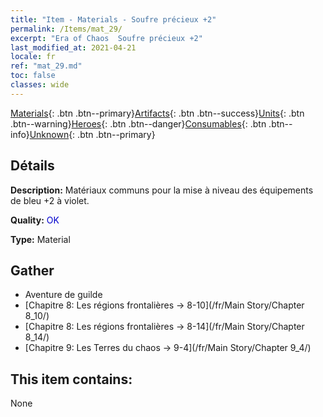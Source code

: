 ```yaml
---
title: "Item - Materials - Soufre précieux +2"
permalink: /Items/mat_29/
excerpt: "Era of Chaos  Soufre précieux +2"
last_modified_at: 2021-04-21
locale: fr
ref: "mat_29.md"
toc: false
classes: wide
---
```

 [Materials](/fr/Items/){: .btn .btn--primary}[Artifacts](/fr/Items/Artifacts/){: .btn .btn--success}[Units](/fr/Items/Units/){: .btn .btn--warning}[Heroes](/fr/Items/Heroes/){: .btn .btn--danger}[Consumables](/fr/Items/Consumables/){: .btn .btn--info}[Unknown](/fr/Items/Unknown/){: .btn .btn--primary}

## Détails
 **Description:** Matériaux communs pour la mise à niveau des équipements de bleu +2 à violet.

 **Quality:** <span style="color: #0000CD">OK</span>

 **Type:** Material

## Gather

*    Aventure de guilde 
*    [Chapitre 8: Les régions frontalières -> 8-10](/fr/Main Story/Chapter 8_10/) 
*    [Chapitre 8: Les régions frontalières -> 8-14](/fr/Main Story/Chapter 8_14/) 
*    [Chapitre 9: Les Terres du chaos -> 9-4](/fr/Main Story/Chapter 9_4/) 

## This item contains:

  None

